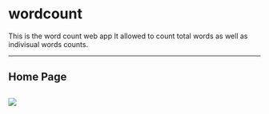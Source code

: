 # wordcount
This is the word count web app 
It allowed to count total words as well as indivisual words counts.
<hr>
<h2><b>Home Page </b><h2>
<img src="image/WordCount.png">
